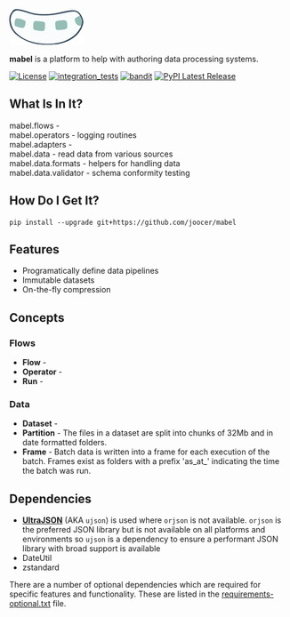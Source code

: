 <img align="centre" alt="VAP" height="64" src="mabel-sm.png" />

**mabel** is a platform to help with authoring data processing systems.

[![License](https://img.shields.io/badge/License-Apache%202.0-blue.svg)](https://github.com/joocer/mabel/blob/master/LICENSE)
[![integration_tests](https://github.com/joocer/mabel/actions/workflows/integration_tests.yaml/badge.svg)](https://github.com/joocer/mabel/actions/workflows/integration_tests.yaml)
[![bandit](https://github.com/joocer/mabel/actions/workflows/bandit.yaml/badge.svg)](https://github.com/joocer/mabel/actions/workflows/bandit.yaml)
[![PyPI Latest Release](https://img.shields.io/pypi/v/mabel.svg)](https://pypi.org/project/mabel/)

## What Is In It?

mabel.flows -   
mabel.operators - logging routines      
mabel.adapters -   
mabel.data - read data from various sources      
mabel.data.formats - helpers for handling data   
mabel.data.validator - schema conformity testing   



## How Do I Get It?
~~~
pip install --upgrade git+https://github.com/joocer/mabel
~~~


## Features

- Programatically define data pipelines
- Immutable datasets
- On-the-fly compression

## Concepts

### Flows

- **Flow** -
- **Operator** -
- **Run** - 

### Data

- **Dataset** -  
- **Partition** - The files in a dataset are split into chunks of 32Mb and in date formatted folders. 
- **Frame** - Batch data is written into a frame for each execution of the batch. Frames exist as folders with a prefix 'as_at_' indicating the time the batch was run. 

## Dependencies

- **[UltraJSON](https://github.com/ultrajson/ultrajson)** (AKA `ujson`) is used where `orjson` is not available. `orjson` is the preferred JSON library but is not available on all platforms and environments so `ujson` is a dependency to ensure a performant JSON library with broad support is available
- DateUtil
- zstandard 

There are a number of optional dependencies which are required for specific features and functionality. These are listed in the [requirements-optional.txt](requirements-optional.txt) file.
